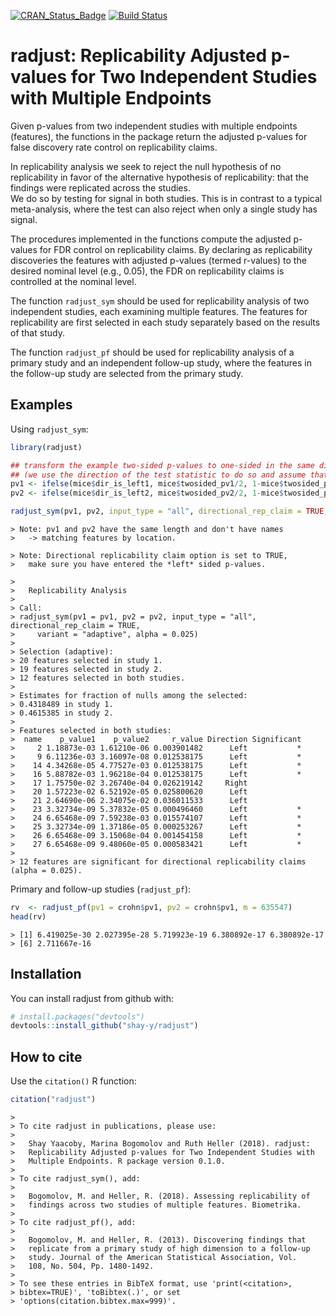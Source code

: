 
[![CRAN\_Status\_Badge](http://www.r-pkg.org/badges/version/radjust)](https://cran.r-project.org/package=radjust)
[![Build
Status](https://travis-ci.org/shay-y/radjust.svg?branch=master)](https://travis-ci.org/shay-y/radjust)

<!-- README.md is generated from README.Rmd. Please edit that file -->

# radjust: Replicability Adjusted p-values for Two Independent Studies with Multiple Endpoints

Given p-values from two independent studies with multiple endpoints
(features), the functions in the package return the adjusted p-values
for false discovery rate control on replicability claims.

In replicability analysis we seek to reject the null hypothesis of no
replicability in favor of the alternative hypothesis of replicability:
that the findings were replicated across the studies.  
We do so by testing for signal in both studies. This is in contrast to a
typical meta-analysis, where the test can also reject when only a single
study has signal.

The procedures implemented in the functions compute the adjusted
p-values for FDR control on replicability claims. By declaring as
replicability discoveries the features with adjusted p-values (termed
r-values) to the desired nominal level (e.g., 0.05), the FDR on
replicability claims is controlled at the nominal level.

The function `radjust_sym` should be used for replicability analysis of
two independent studies, each examining multiple features. The features
for replicability are first selected in each study separately based on
the results of that study.

The function `radjust_pf` should be used for replicability analysis of a
primary study and an independent follow-up study, where the features in
the follow-up study are selected from the primary study.

## Examples

Using `radjust_sym`:

``` r
library(radjust)

## transform the example two-sided p-values to one-sided in the same direction (left):
## (we use the direction of the test statistic to do so and assume that it is continuous)
pv1 <- ifelse(mice$dir_is_left1, mice$twosided_pv1/2, 1-mice$twosided_pv1/2)
pv2 <- ifelse(mice$dir_is_left2, mice$twosided_pv2/2, 1-mice$twosided_pv2/2)

radjust_sym(pv1, pv2, input_type = "all", directional_rep_claim = TRUE, variant = "adaptive", alpha=0.025)
```

    > Note: pv1 and pv2 have the same length and don't have names
    >   -> matching features by location.

    > Note: Directional replicability claim option is set to TRUE,
    >   make sure you have entered the *left* sided p-values.

    > 
    >   Replicability Analysis
    > 
    > Call:
    > radjust_sym(pv1 = pv1, pv2 = pv2, input_type = "all", directional_rep_claim = TRUE, 
    >     variant = "adaptive", alpha = 0.025)
    > 
    > Selection (adaptive):
    > 20 features selected in study 1.
    > 19 features selected in study 2.
    > 12 features selected in both studies.
    > 
    > Estimates for fraction of nulls among the selected:
    > 0.4318489 in study 1.
    > 0.4615385 in study 2.
    > 
    > Features selected in both studies:
    >  name    p_value1    p_value2     r_value Direction Significant
    >     2 1.18873e-03 1.61210e-06 0.003901482      Left           *
    >     9 6.11236e-03 3.16097e-08 0.012538175      Left           *
    >    14 4.34268e-05 4.77527e-03 0.012538175      Left           *
    >    16 5.88782e-03 1.96218e-04 0.012538175      Left           *
    >    17 1.75750e-02 3.26740e-04 0.026219142     Right            
    >    20 1.57223e-02 6.52192e-05 0.025800620      Left            
    >    21 2.64690e-06 2.34075e-02 0.036011533      Left            
    >    23 3.32734e-09 5.37832e-05 0.000496460      Left           *
    >    24 6.65468e-09 7.59238e-03 0.015574107      Left           *
    >    25 3.32734e-09 1.37186e-05 0.000253267      Left           *
    >    26 6.65468e-09 3.15068e-04 0.001454158      Left           *
    >    27 6.65468e-09 9.48060e-05 0.000583421      Left           *
    > 
    > 12 features are significant for directional replicability claims (alpha = 0.025).

Primary and follow-up studies (`radjust_pf`):

``` r
rv  <- radjust_pf(pv1 = crohn$pv1, pv2 = crohn$pv1, m = 635547)
head(rv)
```

    > [1] 6.419025e-30 2.027395e-28 5.719923e-19 6.380892e-17 6.380892e-17
    > [6] 2.711667e-16

## Installation

You can install radjust from github with:

``` r
# install.packages("devtools")
devtools::install_github("shay-y/radjust")
```

## How to cite

Use the `citation()` R function:

``` r
citation("radjust")
```

    > 
    > To cite radjust in publications, please use:
    > 
    >   Shay Yaacoby, Marina Bogomolov and Ruth Heller (2018). radjust:
    >   Replicability Adjusted p-values for Two Independent Studies with
    >   Multiple Endpoints. R package version 0.1.0.
    > 
    > To cite radjust_sym(), add:
    > 
    >   Bogomolov, M. and Heller, R. (2018). Assessing replicability of
    >   findings across two studies of multiple features. Biometrika.
    > 
    > To cite radjust_pf(), add:
    > 
    >   Bogomolov, M. and Heller, R. (2013). Discovering findings that
    >   replicate from a primary study of high dimension to a follow-up
    >   study. Journal of the American Statistical Association, Vol.
    >   108, No. 504, Pp. 1480-1492.
    > 
    > To see these entries in BibTeX format, use 'print(<citation>,
    > bibtex=TRUE)', 'toBibtex(.)', or set
    > 'options(citation.bibtex.max=999)'.
